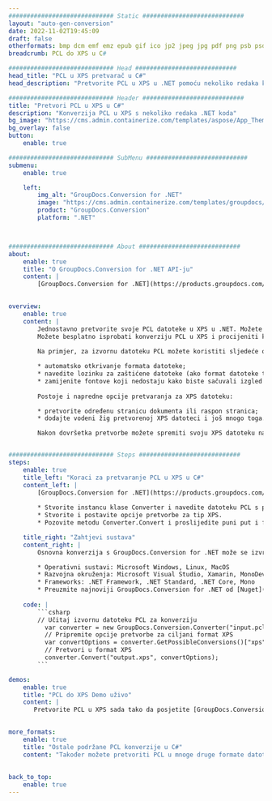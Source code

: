 ```yaml
---
############################# Static ############################
layout: "auto-gen-conversion"
date: 2022-11-02T19:45:09
draft: false
otherformats: bmp dcm emf emz epub gif ico jp2 jpeg jpg pdf png psb psd svg svgz tex tga tif tiff webp wmf wmz xps
breadcrumb: PCL do XPS u C#

############################# Head ############################
head_title: "PCL u XPS pretvarač u C#"
head_description: "Pretvorite PCL u XPS u .NET pomoću nekoliko redaka koda. Koristite GroupDocs Document Conversion API za pretvaranje preko 160 formata datoteka."

############################# Header ############################
title: "Pretvori PCL u XPS u C#"
description: "Konverzija PCL u XPS s nekoliko redaka .NET koda"
bg_image: "https://cms.admin.containerize.com/templates/aspose/App_Themes/V3/images/bg/header1.png"
bg_overlay: false
button:
    enable: true

############################# SubMenu ############################
submenu:
    enable: true

    left:
        img_alt: "GroupDocs.Conversion for .NET"
        image: "https://cms.admin.containerize.com/templates/groupdocs/images/product-logos/90x90-noborder/groupdocs-conversion-net.png"
        product: "GroupDocs.Conversion"
        platform: ".NET"



############################# About ############################
about:
    enable: true
    title: "O GroupDocs.Conversion for .NET API-ju"
    content: |
        [GroupDocs.Conversion for .NET](https://products.groupdocs.com/conversion/net/) može se koristiti za pretvaranje Microsoft Worda, Excela, PowerPointa, PDF-a, Visio i drugih formata. GroupDocs.Conversion je samostalni API koji je prikladan za pozadinske i interne sustave gdje su potrebne visoke performanse. Ne ovisi o softveru poput Microsofta ili Open Officea.
    

overview:
    enable: true
    content: |
        Jednostavno pretvorite svoje PCL datoteke u XPS u .NET. Možete koristiti samo nekoliko C# linija koda na bilo kojoj platformi po vašem izboru kao što su - Windows, Linux, macOS.
        Možete besplatno isprobati konverziju PCL u XPS i procijeniti kvalitetu rezultata konverzije. Uz jednostavne scenarije konverzije datoteka, možete isprobati naprednije opcije za učitavanje izvorne PCL datoteke i za spremanje izlaznog XPS rezultata. 
        
        Na primjer, za izvornu datoteku PCL možete koristiti sljedeće opcije učitavanja:

        * automatsko otkrivanje formata datoteke;
        * navedite lozinku za zaštićene datoteke (ako format datoteke to podržava);
        * zamijenite fontove koji nedostaju kako biste sačuvali izgled dokumenta.
        
        Postoje i napredne opcije pretvaranja za XPS datoteku:

        * pretvorite određenu stranicu dokumenta ili raspon stranica;
        * dodajte vodeni žig pretvorenoj XPS datoteci i još mnogo toga.

        Nakon dovršetka pretvorbe možete spremiti svoju XPS datoteku na lokalnu stazu datoteke ili bilo koju pohranu treće strane kao što su FTP, Amazon S3, Google Drive, Dropbox itd. Imajte na umu - da pretvorite PCL u {{ TO}} nema potrebe za instaliranjem bilo kakvog dodatnog softvera - poput MS Officea, Open Officea, Adobe Acrobat Readera itd.


############################# Steps ############################
steps:
    enable: true
    title_left: "Koraci za pretvaranje PCL u XPS u C#"
    content_left: |
        [GroupDocs.Conversion for .NET](https://products.groupdocs.com/conversion/net/) programerima olakšava pretvaranje PCL datoteke u XPS s nekoliko redaka koda.
        
        * Stvorite instancu klase Converter i navedite datoteku PCL s punim putem
        * Stvorite i postavite opcije pretvorbe za tip XPS.
        * Pozovite metodu Converter.Convert i proslijedite puni put i format (XPS) kao parametar

    title_right: "Zahtjevi sustava"
    content_right: |
        Osnovna konverzija s GroupDocs.Conversion for .NET može se izvršiti u samo nekoliko jednostavnih koraka. Naši API-ji podržani su na svim glavnim platformama i operativnim sustavima. Prije izvršavanja koda u nastavku, provjerite imate li sljedeće preduvjete instalirane na vašem sustavu.

        * Operativni sustavi: Microsoft Windows, Linux, MacOS
        * Razvojna okruženja: Microsoft Visual Studio, Xamarin, MonoDevelop
        * Frameworks: .NET Framework, .NET Standard, .NET Core, Mono
        * Preuzmite najnoviji GroupDocs.Conversion for .NET od [Nuget](https://www.nuget.org/packages/groupdocs.conversion)
         
    code: |
        ```csharp    
        // Učitaj izvornu datoteku PCL za konverziju
          var converter = new GroupDocs.Conversion.Converter("input.pcl");
          // Pripremite opcije pretvorbe za ciljani format XPS
          var convertOptions = converter.GetPossibleConversions()["xps"].ConvertOptions;
          // Pretvori u format XPS
          converter.Convert("output.xps", convertOptions);
        ```

demos:
    enable: true
    title: "PCL do XPS Demo uživo"
    content: |
       Pretvorite PCL u XPS sada tako da posjetite [GroupDocs.Conversion App](https://products.groupdocs.app/conversion/family) web mjesto. Online demo ima sljedeće prednosti
          

more_formats:
    enable: true
    title: "Ostale podržane PCL konverzije u C#"
    content: "Također možete pretvoriti PCL u mnoge druge formate datoteka. Pogledajte popis u nastavku."
       
       
back_to_top:
    enable: true
---
```


